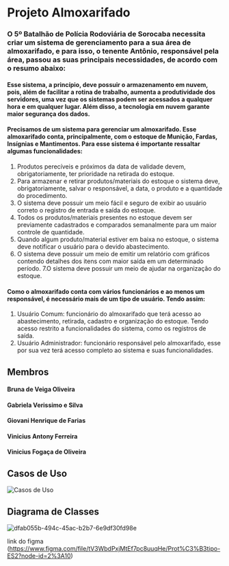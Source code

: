 # Projeto Almoxarifado

### O 5º Batalhão de Polícia Rodoviária de Sorocaba necessita criar um sistema de gerenciamento para a sua área de almoxarifado, e para isso, o tenente Antônio, responsável pela área, passou as suas principais necessidades, de acordo com o resumo abaixo:

#### Esse sistema, a princípio, deve possuir o armazenamento em nuvem, pois, além de facilitar a rotina de trabalho, aumenta a produtividade dos servidores, uma vez que os sistemas podem ser acessados a qualquer hora e em qualquer lugar. Além disso, a tecnologia em nuvem garante maior segurança dos dados.
#### Precisamos de um sistema para gerenciar um almoxarifado. Esse almoxarifado conta, principalmente, com o estoque de Munição, Fardas, Insígnias e Mantimentos. Para esse sistema é importante ressaltar algumas funcionalidades:

1. Produtos perecíveis e próximos da data de validade devem, obrigatoriamente, ter prioridade na retirada do estoque.
2. Para armazenar e retirar produtos/materiais do estoque o sistema deve, obrigatoriamente, salvar o responsável, a data, o produto e a quantidade do procedimento.
3. O sistema deve possuir um meio fácil e seguro de exibir ao usuário correto o registro de entrada e saída do estoque.
4. Todos os produtos/materiais presentes no estoque devem ser previamente cadastrados e comparados semanalmente para um maior controle de quantidade.
5. Quando algum produto/material estiver em baixa no estoque, o sistema deve notificar o usuário para o devido abastecimento.
6. O sistema deve possuir um meio de emitir um relatório com gráficos contendo detalhes dos itens com maior saída em um determinado período.
7.O sistema deve possuir um meio de ajudar na organização do estoque.

#### Como o almoxarifado conta com vários funcionários e ao menos um responsável, é necessário mais de um tipo de usuário. Tendo assim:

1. Usuário Comum: funcionário do almoxarifado que terá acesso ao abastecimento, retirada, cadastro e organização do estoque. Tendo acesso restrito a funcionalidades do sistema, como os registros de saída.
2. Usuário Administrador: funcionário responsável pelo almoxarifado, esse por sua vez terá acesso completo ao sistema e suas funcionalidades.


## Membros

#### Bruna de Veiga Oliveira
#### Gabriela Verissimo e Silva
#### Giovani Henrique de Farias
#### Vinicius Antony Ferreira
#### Vinicius Fogaça de Oliveira

## Casos de Uso

![Casos de Uso](https://user-images.githubusercontent.com/67162641/119892361-70ee9d00-bf10-11eb-93f7-ac559e3e5211.png)

## Diagrama de Classes

![dfab055b-494c-45ac-b2b7-6e9df30fd98e](https://user-images.githubusercontent.com/67162641/120119962-e0fb5e00-c170-11eb-8e7c-82890bdb8e9a.jpg)

link do figma (https://www.figma.com/file/tV3WbdPxjMtEf7pc8uuqHe/Prot%C3%B3tipo-ES2?node-id=2%3A10)
